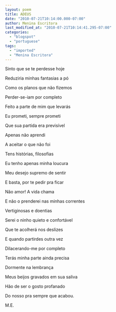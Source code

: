 ```yaml
---
layout: poem
title: ADEUS
date: "2010-07-21T10:14:00.000-07:00"
author: Menina Escritora
last_modified_at: "2010-07-21T10:14:41.295-07:00"
categories:
  - "blogspot"
  - "portuguese"
tags:
  - "imported"
  - "Menina Escritora"
---
```


Sinto que se te perdesse hoje

Reduziria minhas fantasias a pó

Como os planos que não fizemos

Perder-se-iam por completo

Feito a parte de mim que levarás

Eu prometi, sempre prometi

Que sua partida era previsível

Apenas não aprendi

A aceitar o que não foi

Tens histórias, filosofias

Eu tenho apenas minha loucura

Meu desejo supremo de sentir

E basta, por te pedir pra ficar

Não amor! A vida chama

E não o prenderei nas minhas correntes

Vertiginosas e doentias

Serei o ninho quieto e confortável

Que te acolherá nos deslizes

E quando partirdes outra vez

Dilacerando-me por completo

Terás minha parte ainda precisa

Dormente na lembrança

Meus beijos gravados em sua saliva

Hão de ser o gosto profanado

Do nosso pra sempre que acabou.

M.E.